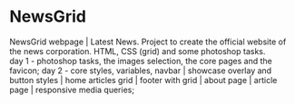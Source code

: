 # NewsGrid
NewsGrid webpage | Latest News. Project to create the official website of the news corporation. HTML, CSS (grid) and some photoshop tasks.  
day 1 - photoshop tasks, the images selection, the core pages and the favicon;
day 2 - core styles, variables, navbar | showcase overlay and button styles | home articles grid | footer with grid | about page | article page | responsive media queries;
